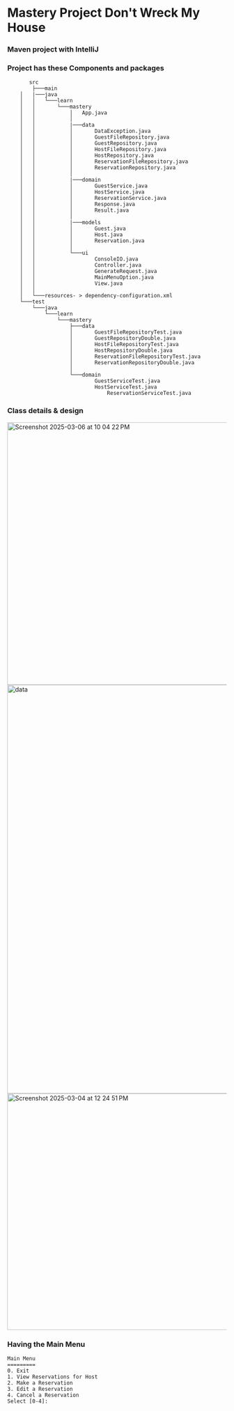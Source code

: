 # Mastery Project Don't Wreck My House

### Maven project with IntelliJ

### Project has these Components and packages

```
       src
        ├───main
	│   |───java
	│   │   └───learn
	│   │       └───mastery
	│   │           │   App.java
	│   │           │
	│   │           |───data
	│   │           │       DataException.java
	│   │           │       GuestFileRepository.java
	│   │           │       GuestRepository.java
	│   │           │       HostFileRepository.java
	│   │           │       HostRepository.java
	│   │           │       ReservationFileRepository.java
	│   │           │       ReservationRepository.java
	│   │           │
	│   │           |───domain
	│   │           │       GuestService.java
	│   │           │       HostService.java
	│   │           │       ReservationService.java
	│   │           │       Response.java
	│   │           │       Result.java
	│   │           │
	│   │           |───models
	│   │           │       Guest.java
	│   │           │       Host.java
	│   │           │       Reservation.java    
	│   │           │
	│   │           └───ui
	│   │                   ConsoleIO.java
	│   │                   Controller.java
	│   │                   GenerateRequest.java
	│   │                   MainMenuOption.java
	│   │                   View.java
	│   │
	│   └───resources- > dependency-configuration.xml
	└───test
	    └───java
	        └───learn
	            └───mastery
	                ├───data
	                │       GuestFileRepositoryTest.java
	                │       GuestRepositoryDouble.java
	                │       HostFileRepositoryTest.java
	                │       HostRepositoryDouble.java
	                │       ReservationFileRepositoryTest.java
	                │       ReservationRepositoryDouble.java
	                │
	                └───domain
	                        GuestServiceTest.java
	                        HostServiceTest.java
                                ReservationServiceTest.java

```

### Class details & design

<img width="603" alt="Screenshot 2025-03-06 at 10 04 22 PM" src="https://github.com/user-attachments/assets/0c970472-1cb3-439e-af94-25ce82797a40" />

<img width="939" alt="data" src="https://github.com/user-attachments/assets/07bb16ed-befa-407f-94e4-0fe4d4b08df5" />

<img width="543" alt="Screenshot 2025-03-04 at 12 24 51 PM" src="https://github.com/user-attachments/assets/698e53eb-670c-4d0e-b417-ec7095b7570e" />


### Having the Main Menu 

```
Main Menu
=========
0. Exit
1. View Reservations for Host
2. Make a Reservation
3. Edit a Reservation
4. Cancel a Reservation
Select [0-4]:

```


